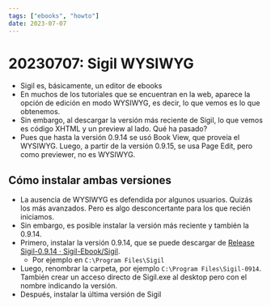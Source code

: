```yaml
---
tags: ["ebooks", "howto"]
date: 2023-07-07
---
```

# 20230707: Sigil WYSIWYG

<TagsLinks />

- Sigil es, básicamente, un editor de ebooks
- En muchos de los tutoriales que se encuentran en la web, aparece la opción de edición en modo WYSIWYG, es decir, lo que vemos es lo que obtenemos.
- Sin embargo, al descargar la versión más reciente de Sigil, lo que vemos es código XHTML y un preview al lado. Qué ha pasado?
- Pues que hasta la versión 0.9.14 se usó Book View, que proveía el WYSIWYG. Luego, a partir de la versión 0.9.15, se usa Page Edit, pero como previewer, no es WYSIWYG.

## Cómo instalar ambas versiones

- La ausencia de WYSIWYG es defendida por algunos usuarios. Quizás los más avanzados. Pero es algo desconcertante para los que recién iniciamos.
- Sin embargo, es posible instalar la versión más reciente y también la 0.9.14.
- Primero, instalar la versión 0.9.14, que se puede descargar de [Release Sigil-0.9.14 · Sigil-Ebook/Sigil](https://github.com/Sigil-Ebook/Sigil/releases/tag/0.9.14).
	- Por ejemplo en `C:\Program Files\Sigil`
- Luego, renombrar la carpeta, por ejemplo `C:\Program Files\Sigil-0914`. También crear un acceso directo de Sigil.exe al desktop pero con el nombre indicando la versión.
- Después, instalar la última versión de Sigil